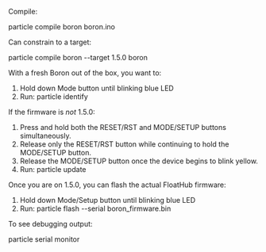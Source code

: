 

Compile:

  particle compile boron boron.ino

Can constrain to a target:

  particle compile boron --target 1.5.0 boron


With a fresh Boron out of the box, you want to:

  1. Hold down Mode button until blinking blue LED
  2. Run: particle identify

If the firmware is _not_ 1.5.0:

  1. Press and hold both the RESET/RST and MODE/SETUP buttons simultaneously.
  2. Release only the RESET/RST button while continuing to hold the MODE/SETUP button.
  3. Release the MODE/SETUP button once the device begins to blink yellow.
  4. Run: particle update

Once you are on 1.5.0, you can flash the actual FloatHub firmware:

  1. Hold down Mode/Setup button until blinking blue LED
  2. Run: particle flash --serial boron_firmware.bin

To see debugging output:

  particle serial monitor

